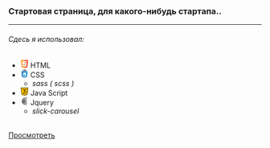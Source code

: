 ### Стартовая страница, для какого-нибудь стартапа..
___

###### _Cдесь я использовал:_

* ![](images/for_readmi/html5.png) HTML
* ![](images/for_readmi/css.png) CSS
  * _sass ( scss )_
* ![](images/for_readmi/java-script.png) Java Script
* ![](images/for_readmi/jquery.png) Jquery
  * _slick-carousel_
  <br>
[Просмотреть](https://rizvandev.github.io/AXIT/)

